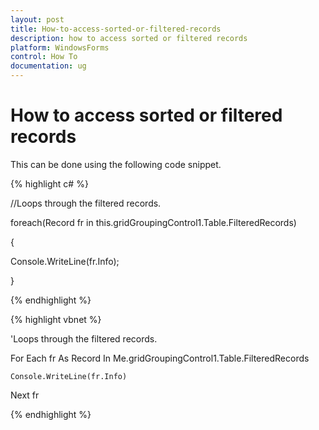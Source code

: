 ```yaml
---
layout: post
title: How-to-access-sorted-or-filtered-records
description: how to access sorted or filtered records
platform: WindowsForms
control: How To
documentation: ug
---
```


# How to access sorted or filtered records

This can be done using the following code snippet.

{% highlight c# %}



//Loops through the filtered records.

foreach(Record fr in this.gridGroupingControl1.Table.FilteredRecords)

{

Console.WriteLine(fr.Info);

}

{% endhighlight %}

{% highlight vbnet %}



'Loops through the filtered records.

For Each fr As Record In Me.gridGroupingControl1.Table.FilteredRecords

    Console.WriteLine(fr.Info)

Next fr

{% endhighlight %}

